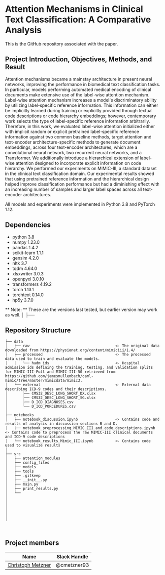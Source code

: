 # Attention Mechanisms in Clinical Text Classification: A Comparative Analysis
This is the GitHub repository associated with the paper. 

## Project Introduction, Objectives, Methods, and Result
Attention mechanisms became a mainstay architecture in present neural networks, improving the performance in biomedical text classification tasks. In particular, models performing automated medical encoding of clinical documents make extensive use of the label-wise attention mechanism. Label-wise attention mechanism increases a model's discriminatory ability by utilizing label-specific reference information. This information can either be implicitly learned during training or explicitly provided through textual code descriptions or code hierarchy embeddings; however, contemporary work selects the type of label-specific reference information arbitrarily. Therefore, in this work, we evaluated label-wise attention initialized either with implicit random or explicit pretrained label-specific reference information against two common baseline methods, target attention and text-encoder architecture-specific methods to generate document embeddings, across four text-encoder architectures, which are a convolutional neural network, two recurrent neural networks, and a Transformer. We additionally introduce a hierarchical extension of label-wise attention designed to incorporate explicit information on code hierarchy. We performed our experiments on MIMIC-III, a standard dataset in the clinical text classification domain. Our experimental results showed that using pretrained reference information and the hierarchical design helped improve classification performance but had a diminishing effect with an increasing number of samples and larger label spaces across all text-encoder architectures. 

All models and experiments were implemented in Python 3.8 and PyTorch 1.12. 

## Dependencies
* python 3.8
* numpy 1.23.0
* pandas 1.4.2
* scikit-learn 1.1.1
* gensim 4.2.0
* nltk 3.7
* tqdm 4.64.0
* xlsxwriter 3.0.3
* openpyxl 3.0.10
* transformers 4.19.2
* torch 1.13.1
* torchtext 0.14.0
* hp5y 3.7.0

** Note: ** These are the versions last tested, but earlier version may work as well.
│
├──
## Repository Structure
```
├── data
│   ├── raw                                       <- The original data downloaded from https://physionet.org/content/mimiciii/1.4/
│   ├── processed                                 <- The processed data used to train and evaluate the models.
│   │   └── hadm_ids                              <- Hospital admission ids defining the training, testing, and validation splits for MIMIC-III-Full and MIMIC-III-50 retrieved from https://github.com/jamesmullenbach/caml-mimic/tree/master/mimicdata/mimic3.
│   └── external                                  <- External data describing ICD-9 codes and their descriptions.
│       ├── CMS32_DESC_LONG_SHORT_DX.xlsx
│       ├── CMS32_DESC_LONG_SHORT_SG.xlsx
│       ├── D_ICD_DIAGNOSES.csv
│       └── D_ICD_PORCEDURES.csv
│
├── notebooks
│   ├── notebook_discussion.ipynb                 <- Contains code and results of analysis in discussion sections B and D.
│   ├── notebook_preprocessing_MIMIC_III_and_code_descriptions.ipynb      <- Contains code to preprocess the raw MIMIC-III clinical documents and ICD-9 code descriptions
│   └── notebook_results_Mimic_III.ipynb          <- Contains code used to visualize results
│
├── src
│   ├── attention_modules
│   ├── config_files
│   ├── models
│   ├── tools
│   ├── .gitkeep
│   ├── __init__.py
│   ├── main.py
│   ├── print_results.py
│   └──   
│
│
│
│
│
│

  

```

## Project members

|Name     |  Slack Handle   | 
|---------|-----------------|
|[Christoph Metzner](https://github.com/cmetzner93) |     @cmetzner93    |








